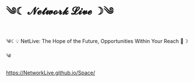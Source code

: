 # ༄☾︎ 𝓝𝓮𝓽𝔀𝓸𝓻𝓴 𝓛𝓲𝓿𝓮 ☽︎༄ #
༄☾︎💡 NetLive: The Hope of the Future, Opportunities Within Your Reach 🌳☽︎༄

https://NetworkLive.github.io/Space/